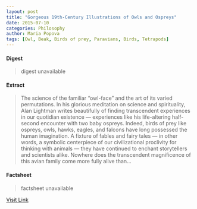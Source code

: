 ```yaml
---
layout: post
title: "Gorgeous 19th-Century Illustrations of Owls and Ospreys"
date: 2015-07-10
categories: Philosophy
author: Maria Popova
tags: [Owl, Beak, Birds of prey, Paravians, Birds, Tetrapods]
---
```



#### Digest
>digest unavailable

#### Extract
>The science of the familiar &#8220;owl-face&#8221; and the art of its varied permutations. In his glorious meditation on science and spirituality, Alan Lightman writes beautifully of finding transcendent experiences in our quotidian existence &#8212; experiences like his life-altering half-second encounter with two baby ospreys. Indeed, birds of prey like ospreys, owls, hawks, eagles, and falcons have long possessed the human imagination. A fixture of fables and fairy tales &#8212; in other words, a symbolic centerpiece of our civilizational proclivity for thinking with animals &#8212; they have continued to enchant storytellers and scientists alike. Nowhere does the transcendent magnificence of this avian family come more fully alive than...

#### Factsheet
>factsheet unavailable

[Visit Link](http://feedproxy.google.com/~r/brainpickings/rss/~3/lh9GHuVkr0Q/)


